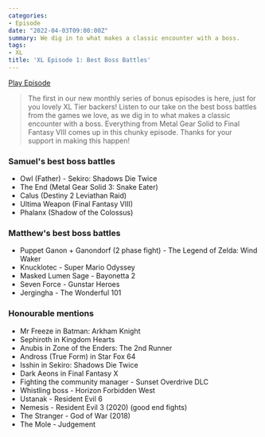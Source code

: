 ```yaml
---
categories:
- Episode
date: "2022-04-03T09:00:00Z"
summary: We dig in to what makes a classic encounter with a boss.
tags:
- XL
title: 'XL Episode 1: Best Boss Battles'
---
```


[Play Episode](https://www.patreon.com/posts/back-page-xl-1-64671873)
> The first in our new monthly series of bonus episodes is here, just for you lovely XL Tier backers! Listen to our take on the best boss battles from the games we love, as we dig in to what makes a classic encounter with a boss. Everything from Metal Gear Solid to Final Fantasy VIII comes up in this chunky episode. Thanks for your support in making this happen!

### Samuel's best boss battles

- Owl (Father) - Sekiro: Shadows Die Twice
- The End (Metal Gear Solid 3: Snake Eater)
- Calus (Destiny 2 Leviathan Raid)
- Ultima Weapon (Final Fantasy VIII)
- Phalanx (Shadow of the Colossus)

### Matthew's best boss battles

- Puppet Ganon + Ganondorf (2 phase fight) - The Legend of Zelda: Wind Waker
- Knucklotec - Super Mario Odyssey
- Masked Lumen Sage - Bayonetta 2
- Seven Force - Gunstar Heroes
- Jergingha - The Wonderful 101

### Honourable mentions

- Mr Freeze in Batman: Arkham Knight
- Sephiroth in Kingdom Hearts
- Anubis in Zone of the Enders: The 2nd Runner
- Andross (True Form) in Star Fox 64
- Isshin in Sekiro: Shadows Die Twice
- Dark Aeons in Final Fantasy X
- Fighting the community manager - Sunset Overdrive DLC
- Whistling boss - Horizon Forbidden West
- Ustanak - Resident Evil 6
- Nemesis - Resident Evil 3 (2020) (good end fights)
- The Stranger - God of War (2018)
- The Mole - Judgement
